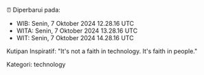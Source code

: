 ⏰ Diperbarui pada:
- WIB: Senin, 7 Oktober 2024 12.28.16 UTC
- WITA: Senin, 7 Oktober 2024 13.28.16 UTC
- WIT: Senin, 7 Oktober 2024 14.28.16 UTC

Kutipan Inspiratif:
"It's not a faith in technology. It's faith in people."


Kategori: technology

